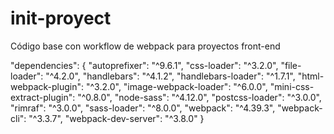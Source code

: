 # init-proyect
Código base con workflow de webpack para proyectos front-end

"dependencies": {
    "autoprefixer": "^9.6.1",
    "css-loader": "^3.2.0",
    "file-loader": "^4.2.0",
    "handlebars": "^4.1.2",
    "handlebars-loader": "^1.7.1",
    "html-webpack-plugin": "^3.2.0",
    "image-webpack-loader": "^6.0.0",
    "mini-css-extract-plugin": "^0.8.0",
    "node-sass": "^4.12.0",
    "postcss-loader": "^3.0.0",
    "rimraf": "^3.0.0",
    "sass-loader": "^8.0.0",
    "webpack": "^4.39.3",
    "webpack-cli": "^3.3.7",
    "webpack-dev-server": "^3.8.0"
  }
